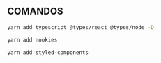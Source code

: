 ## COMANDOS

```bash
yarn add typescript @types/react @types/node -D
```

```bash
yarn add nookies
```

```bash
yarn add styled-components
```
